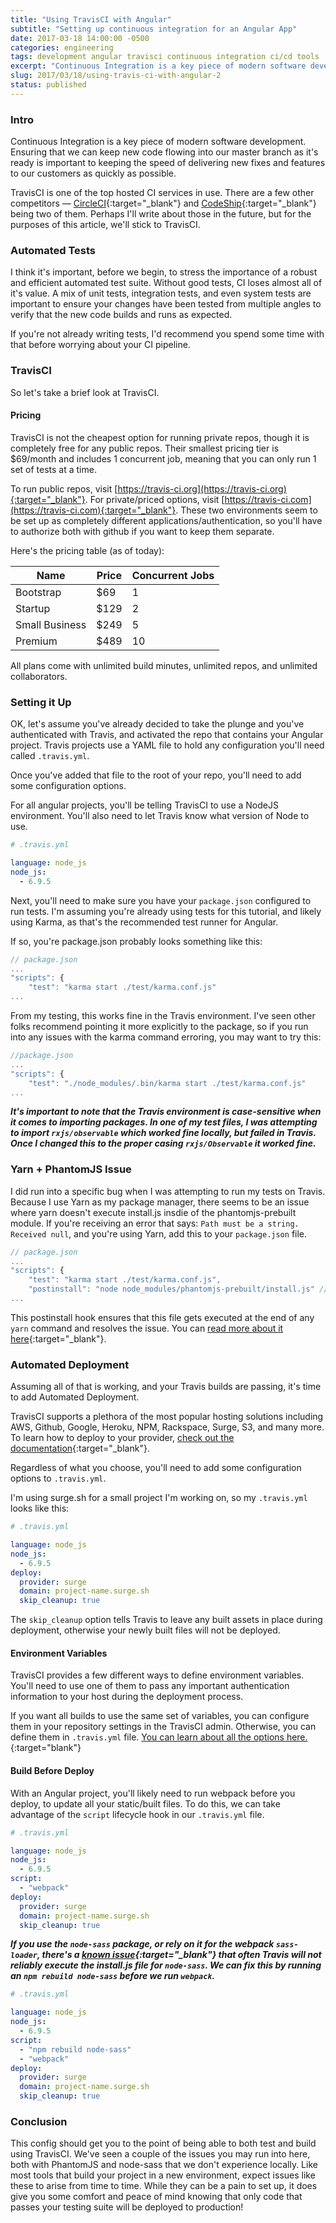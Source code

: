 ```yaml
---
title: "Using TravisCI with Angular"
subtitle: "Setting up continuous integration for an Angular App"
date: 2017-03-18 14:00:00 -0500
categories: engineering
tags: development angular travisci continuous integration ci/cd tools
excerpt: "Continuous Integration is a key piece of modern software development. Ensuring that we can keep new code flowing into our master branch as it's ready is important to keeping the speed of delivering new fixes and features to our customers as quickly as possible."
slug: 2017/03/18/using-travis-ci-with-angular-2
status: published
---
```


### Intro

Continuous Integration is a key piece of modern software development. Ensuring that we can keep new code flowing into our master branch as it's ready is important to keeping the speed of delivering new fixes and features to our customers as quickly as possible.

TravisCI is one of the top hosted CI services in use. There are a few other competitors &mdash; [CircleCI](https://circleci.com/){:target="_blank"} and [CodeShip](https://codeship.com/){:target="_blank"} being two of them. Perhaps I'll write about those in the future, but for the purposes of this article, we'll stick to TravisCI.

### Automated Tests

I think it's important, before we begin, to stress the importance of a robust and efficient automated test suite. Without good tests, CI loses almost all of it's value. A mix of unit tests, integration tests, and even system tests are important to ensure your changes have been tested from multiple angles to verify that the new code builds and runs as expected.

If you're not already writing tests, I'd recommend you spend some time with that before worrying about your CI pipeline.

### TravisCI

So let's take a brief look at TravisCI.

#### Pricing

TravisCI is not the cheapest option for running private repos, though it is completely free for any public repos. Their smallest pricing tier is $69/month and includes 1 concurrent job, meaning that you can only run 1 set of tests at a time. 

To run public repos, visit [https://travis-ci.org](https://travis-ci.org){:target="_blank"}. For private/priced options, visit [https://travis-ci.com](https://travis-ci.com){:target="_blank"}. These two environments seem to be set up as completely different applications/authentication, so you'll have to authorize both with github if you want to keep them separate.

Here's the pricing table (as of today):

| Name           | Price | Concurrent Jobs | 
| -------------- | ----- | --------------- |
| Bootstrap      | $69   | 1               |
| Startup        | $129  | 2               |
| Small Business | $249  | 5               |
| Premium        | $489  | 10              |

All plans come with unlimited build minutes, unlimited repos, and unlimited collaborators.

### Setting it Up

OK, let's assume you've already decided to take the plunge and you've authenticated with Travis, and activated the repo that contains your Angular project. Travis projects use a YAML file to hold any configuration you'll need called `.travis.yml`.

Once you've added that file to the root of your repo, you'll need to add some configuration options.

For all angular projects, you'll be telling TravisCI to use a NodeJS environment. You'll also need to let Travis know what version of Node to use.

```yaml
# .travis.yml

language: node_js
node_js:
  - 6.9.5

```

Next, you'll need to make sure you have your `package.json` configured to run tests. I'm assuming you're already using tests for this tutorial, and likely using Karma, as that's the recommended test runner for Angular.

If so, you're package.json probably looks something like this:

```javascript
// package.json
...
"scripts": {
    "test": "karma start ./test/karma.conf.js"
...
```

From my testing, this works fine in the Travis environment. I've seen other folks recommend pointing it more explicitly to the package, so if you run into any issues with the karma command erroring, you may want to try this:

```javascript
//package.json
...
"scripts": {
    "test": "./node_modules/.bin/karma start ./test/karma.conf.js"
...
```

_**It's important to note that the Travis environment is case-sensitive when it comes to importing packages. In one of my test files, I was attempting to import `rxjs/observable` which worked fine locally, but failed in Travis. Once I changed this to the proper casing `rxjs/Observable` it worked fine.**_

### Yarn + PhantomJS Issue

I did run into a specific bug when I was attempting to run my tests on Travis. Because I use Yarn as my package manager, there seems to be an issue where yarn doesn't execute install.js insdie of the phantomjs-prebuilt module. If you're receiving an error that says: `Path must be a string. Received null`, and you're using Yarn, add this to your `package.json` file.

```javascript
// package.json
...
"scripts": {
    "test": "karma start ./test/karma.conf.js",
    "postinstall": "node node_modules/phantomjs-prebuilt/install.js" // add this
...
```

This postinstall hook ensures that this file gets executed at the end of any `yarn` command and resolves the issue. You can [read more about it here](https://github.com/karma-runner/karma-phantomjs-launcher/issues/120#issuecomment-262634703){:target="_blank"}.

### Automated Deployment

Assuming all of that is working, and your Travis builds are passing, it's time to add Automated Deployment.

TravisCI supports a plethora of the most popular hosting solutions including AWS, Github, Google, Heroku, NPM, Rackspace, Surge, S3, and many more. To learn how to deploy to your provider, [check out the documentation](https://docs.travis-ci.com/user/deployment){:target="_blank"}.

Regardless of what you choose, you'll need to add some configuration options to `.travis.yml`.

I'm using surge.sh for a small project I'm working on, so my `.travis.yml` looks like this:

```yaml
# .travis.yml

language: node_js
node_js:
  - 6.9.5
deploy:
  provider: surge
  domain: project-name.surge.sh
  skip_cleanup: true
```

The `skip_cleanup` option tells Travis to leave any built assets in place during deployment, otherwise your newly built files will not be deployed.

#### Environment Variables

TravisCI provides a few different ways to define environment variables. You'll need to use one of them to pass any important authentication information to your host during the deployment process. 

If you want all builds to use the same set of variables, you can configure them in your repository settings in the TravisCI admin. Otherwise, you can define them in `.travis.yml` file. [You can learn about all the options here.](https://docs.travis-ci.com/user/environment-variables/){:target="blank"}

#### Build Before Deploy

With an Angular project, you'll likely need to run webpack before you deploy, to update all your static/built files. To do this, we can take advantage of the `script` lifecycle hook in our `.travis.yml` file.

```yaml
# .travis.yml

language: node_js
node_js:
  - 6.9.5
script: 
  - "webpack"
deploy:
  provider: surge
  domain: project-name.surge.sh
  skip_cleanup: true
```

_**If you use the `node-sass` package, or rely on it for the webpack `sass-loader`, there's a [known issue](https://github.com/sass/node-sass/issues/1579){:target="_blank"} that often Travis will not reliably execute the install.js file for `node-sass`. We can fix this by running an `npm rebuild node-sass` before we run `webpack`.**_

```yaml
# .travis.yml

language: node_js
node_js:
  - 6.9.5
script: 
  - "npm rebuild node-sass"
  - "webpack"
deploy:
  provider: surge
  domain: project-name.surge.sh
  skip_cleanup: true
```

### Conclusion

This config should get you to the point of being able to both test and build using TravisCI. We've seen a couple of the issues you may run into here, both with PhantomJS and node-sass that we don't experience locally. Like most tools that build your project in a new environment, expect issues like these to arise from time to time. While they can be a pain to set up, it does give you some comfort and peace of mind knowing that only code that passes your testing suite will be deployed to production!


